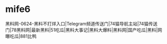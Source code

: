 # mife6
黑料网-0624-黑料不打烊入口|Telegram频道传送门|74猫导航主站|74猫传送门|78黑料网|最新黑料|51吃瓜|黑料大事记|黑料大爆料|黑料网|国产吃瓜|黑料|网曝吃瓜|881比鸭
